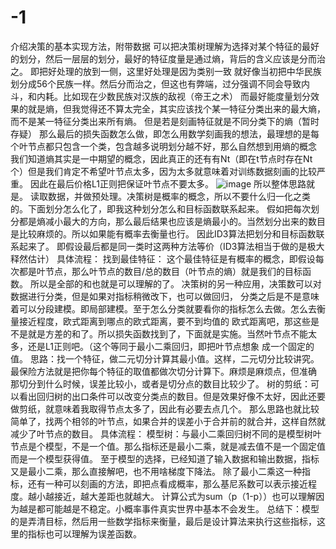 # -1
介绍决策的基本实现方法，附带数据
可以把决策树理解为选择对某个特征的最好的划分，然后一层层的划分，最好的特征度量是通过熵，背后的含义应该是分而治之。
即把好处理的放到一侧，这里好处理是因为类别一致
就好像当初把中华民族划分成56个民族一样。然后分而治之，但这也有弊端，过分强调不同会导致内斗，和内耗。比如现在少数民族对汉族的敌视（帝王之术）
而最好能度量划分效果的就是熵，但我觉得还不算太完全，其实应该找个某一特征分类出来的最大熵，而不是某一特征分类出来所有熵。
但是若是刻画特征就是不同分类下的熵（暂时存疑）
那么最后的损失函数怎么做，即怎么用数学刻画我的想法，最理想的是每个叶节点都只包含一个类，包含越多说明划分越不好，那么自然想到用熵的概念
我们知道熵其实是一中期望的概念，因此真正的还有有Nt（即在t节点时存在Nt个）但是我们肯定不希望叶节点太多，因为太多就意味着对训练数据刻画的比较严重。
因此在最后价格L1正则把保证叶节点不要太多。
![image](https://github.com/chenglu66/decision-TREE/-1/决策树.png)
所以整体思路就是。
读取数据，并做预处理。决策树是概率的概念，所以不要什么归一化之类的。下面划分怎么化了，即我这种划分怎么和目标函数联系起来。
假如把每次划分都是熵减小最大的方向，那么最后结果也应该是熵最小的。当然划分出来的数目是比较麻烦的。所以如果能有概率去衡量也行。
因此ID3算法把划分和目标函数联系起来了。
即假设最后都是同一类时这两种方法等价（ID3算法相当于做的是极大释然估计）
具体流程：
找到最佳特征：
这个最佳特征是有概率的概念，即假设每次都是叶节点，那么叶节点的数目/总的数目（叶节点的熵）就是我们的目标函数。
所以是全部的和也就是可以理解的了。
决策树的另一种应用，决策数可以对数据进行分类，但是如果对指标稍微改下，也可以做回归，
分类之后是不是意味着可以分段建模。即局部建模。至于怎么分类就要看你的指标怎么去做。怎么去衡量接近程度，欧式距离到哪点的欧式距离，要不到均值的
欧式距离吧，那这些是不是就是方差的和了。所以损失函数找到了，下面就是实施。当然叶节点不能太多，还是L1正则吧。（这个等同于最小二乘回归，即把叶节点想象
成一个固定的值。
思路：找一个特征，做二元切分计算其最小值。这样，二元切分比较讲究。最保险方法就是把你每个特征的取值都做次切分计算下。麻烦是麻烦点，但准确
那切分到什么时候，误差比较小，或者是切分点的数目比较少了。
树的剪纸：可以看出回归树的出口条件可以改变分类点的数目。但是效果好像不太好，因此还要做剪纸，就意味着我取得节点太多了，因此有必要去点几个。
那么思路也就比较简单了，找两个相邻的叶节点，如果合并的误差小于合并前的就合并，这样自然就减少了叶节点的数目。
具体流程：
模型树：与最小二乘回归树不同的是模型树叶节点是个模型，不是一个值。那么指标还是最小二乘，就是减去值不是一个固定值而是一个模型获得值。
至于模型的选择，已经知道了输入数据和输出数据，指标又是最小二乘，那么直接解吧，也不用啥梯度下降法。
除了最小二乘这一种指标，还有一种可以刻画的方法，即把点看成概率，那么基尼系数可以表示接近程度。越小越接近，越大差距也就越大。
计算公式为sum（p（1-p））也可以理解因为越是都可能越是不稳定。小概率事件真实世界中基本不会发生。
总结下：模型的是弄清目标，然后用一些数学指标来衡量，最后是设计算法来执行这些指标，这里的指标也可以理解为误差函数。



